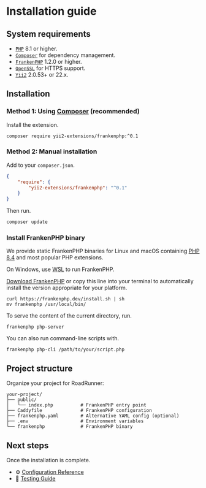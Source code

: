 # Installation guide

## System requirements

- [`PHP`](https://www.php.net/downloads) 8.1 or higher.
- [`Composer`](https://getcomposer.org/download/) for dependency management.
- [`FrankenPHP`](https://github.com/dunglas/frankenphp) 1.2.0 or higher.
- [`OpenSSL`](https://www.openssl.org/) for HTTPS support.
- [`Yii2`](https://github.com/yiisoft/yii2) 2.0.53+ or 22.x.

## Installation

### Method 1: Using [Composer](https://getcomposer.org/download/) (recommended)

Install the extension.

```bash
composer require yii2-extensions/frankenphp:^0.1
```

### Method 2: Manual installation

Add to your `composer.json`.

```json
{
    "require": {
        "yii2-extensions/frankenphp": "^0.1"
    }
}
```

Then run.

```bash
composer update
```

### Install FrankenPHP binary

We provide static FrankenPHP binaries for Linux and macOS containing [PHP 8.4](https://www.php.net/releases/8.4/en.php) 
and most popular PHP extensions.

On Windows, use [WSL](https://learn.microsoft.com/windows/wsl/) to run FrankenPHP.

[Download FrankenPHP](https://github.com/php/frankenphp/releases) or copy this line into your terminal to automatically
install the version appropriate for your platform.

```console
curl https://frankenphp.dev/install.sh | sh
mv frankenphp /usr/local/bin/
```

To serve the content of the current directory, run.
```console
frankenphp php-server
```

You can also run command-line scripts with.
```console
frankenphp php-cli /path/to/your/script.php
```

## Project structure

Organize your project for RoadRunner:

```text
your-project/
├── public/
│   └── index.php          # FrankenPHP entry point
├── Caddyfile              # FrankenPHP configuration
├── frankenphp.yaml        # Alternative YAML config (optional)
├── .env                   # Environment variables
└── frankenphp             # FrankenPHP binary
```

## Next steps

Once the installation is complete.

- ⚙️ [Configuration Reference](configuration.md)
- 🧪 [Testing Guide](testing.md)
